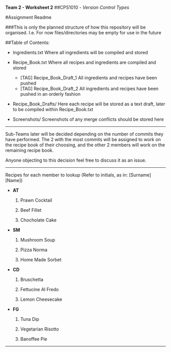 **Team 2 - Worksheet 2**
##CPS1010 - *Version Control Types*

#Assignment Readme

###This is only the planned structure of how this repository will be organised. I.e. For now files/directories may be empty for use in the future

##Table of Contents:

* Ingredients.txt			Where all ingredients will be compiled and stored

* Recipe_Book.txt			Where all recipes and ingredients are compiled and stored
	* [TAG]	Recipe_Book_Draft_1		All ingredients and recipes have been pushed
	* [TAG]	Recipe_Book_Draft_2		All ingredients and recipes have been pushed in an orderly fashion

	
* Recipe_Book_Drafts/		Here each recipe will be stored as a text draft, later to be compiled within Recipe_Book.txt

* Screenshots/			Screenshots of any merge conflicts should be stored	here

---

Sub-Teams later will be decided depending on the number of commits they have
performed. The 2 with the most commits will be assigned to work on the recipe
book of their choosing, and the other 2 members will work on the remaining 
recipe book.

Anyone objecting to this decision feel free to discuss it as an issue.
						
---

Recipes for each member to lookup (Refer to initials, as in: [Surname][Name])

* **AT**

	1.	Prawn Cocktail

	2.	Beef Fillet

	3.	Chocholate Cake

* **SM**

	1.	Mushroom Soup

	2.	Pizza Norma

	3.	Home Made Sorbet

* **CD**

	1.	Bruschetta

	2.	Fettucine Al Fredo

	3.	Lemon Cheesecake

* **FG**

	1.	Tuna Dip

	2.	Vegetarian Risotto

	3.	Banoffee Pie

-------------------------------------------------------------------------
